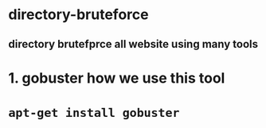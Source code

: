 # directory-bruteforce

<h2/>directory brutefprce all website using many tools<h2/>
<h1/> 1. gobuster how we use this tool <h1/>
      
```
apt-get install gobuster
```
